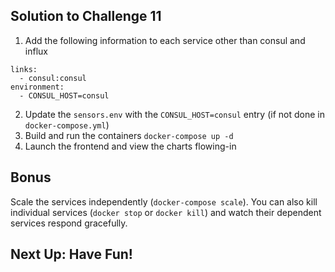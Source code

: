 ## Solution to Challenge 11

1. Add the following information to each service other than consul and influx

```
links:
  - consul:consul
environment:
  - CONSUL_HOST=consul
```

2. Update the `sensors.env` with the `CONSUL_HOST=consul` entry (if not done in `docker-compose.yml`)
3. Build and run the containers `docker-compose up -d`
4. Launch the frontend and view the charts flowing-in


## Bonus

Scale the services independently (`docker-compose scale`). You can also kill individual services (`docker stop` or `docker kill`) and watch their dependent services respond gracefully.

## Next Up: Have Fun!